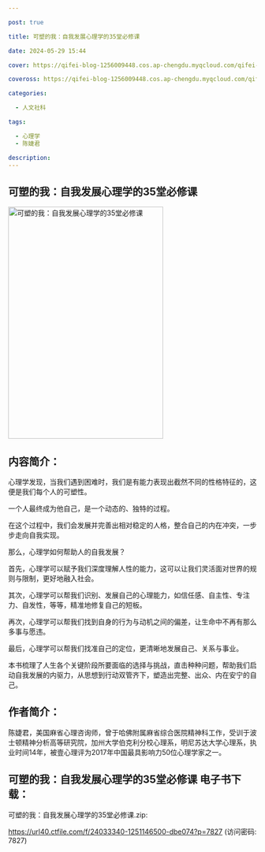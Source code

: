 ```yaml
---

post: true

title: 可塑的我：自我发展心理学的35堂必修课

date: 2024-05-29 15:44

cover: https://qifei-blog-1256009448.cos.ap-chengdu.myqcloud.com/qifei-blog/65800b5bc458853aef936b7f.jpg

coveross: https://qifei-blog-1256009448.cos.ap-chengdu.myqcloud.com/qifei-blog/65800b5bc458853aef936b7f.jpg

categories:

  - 人文社科

tags:

  - 心理学
  - 陈婕君

description:
---
```


## 可塑的我：自我发展心理学的35堂必修课
<img alt=" 可塑的我：自我发展心理学的35堂必修课" class="aligncenter loaded" data-was-processed="true" decoding="async" fetchpriority="high" height="471" src="https://qifei-blog-1256009448.cos.ap-chengdu.myqcloud.com/qifei-blog/65800b5bc458853aef936b7f.jpg " style="cursor: zoom-in;" width="314"/>

## 内容简介：

心理学发现，当我们遇到困难时，我们是有能力表现出截然不同的性格特征的，这便是我们每个人的可塑性。

一个人最终成为他自己，是一个动态的、独特的过程。

在这个过程中，我们会发展并完善出相对稳定的人格，整合自己的内在冲突，一步步走向自我实现。

那么，心理学如何帮助人的自我发展？

首先，心理学可以赋予我们深度理解人性的能力，这可以让我们灵活面对世界的规则与限制，更好地融入社会。

其次，心理学可以帮我们识别、发展自己的心理能力，如信任感、自主性、专注力、自发性，等等，精准地修复自己的短板。

再次，心理学可以帮我们找到自身的行为与动机之间的偏差，让生命中不再有那么多事与愿违。

最后，心理学可以帮我们找准自己的定位，更清晰地发展自己、关系与事业。

本书梳理了人生各个关键阶段所要面临的选择与挑战，直击种种问题，帮助我们启动自我发展的内驱力，从思想到行动双管齐下，塑造出完整、出众、内在安宁的自己。

## 作者简介：

陈婕君，美国麻省心理咨询师，曾于哈佛附属麻省综合医院精神科工作，受训于波士顿精神分析高等研究院，加州大学伯克利分校心理系，明尼苏达大学心理系，执业时间14年，被壹心理评为2017年中国最具影响力50位心理学家之一。

## 可塑的我：自我发展心理学的35堂必修课 电子书下载：

可塑的我：自我发展心理学的35堂必修课.zip: 

https://url40.ctfile.com/f/24033340-1251146500-dbe074?p=7827 (访问密码: 7827)
